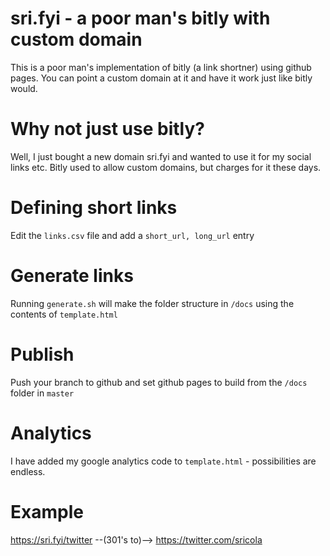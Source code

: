 # sri.fyi - a poor man's bitly with custom domain
This is a poor man's implementation of bitly (a link shortner) using github pages. You can point a custom domain at it and have it work just like bitly would.

# Why not just use bitly?
Well, I just bought a new domain sri.fyi and wanted to use it for my social links etc. Bitly used to allow custom domains, but charges for it these days.

# Defining short links
Edit the `links.csv` file and add a `short_url, long_url` entry

# Generate links
Running `generate.sh` will make the folder structure in `/docs` using the contents of `template.html`

# Publish
Push your branch to github and set github pages to build from the `/docs` folder in `master`

# Analytics
I have added my google analytics code to `template.html` - possibilities are endless.

# Example
https://sri.fyi/twitter --(301's to)--> https://twitter.com/sricola
